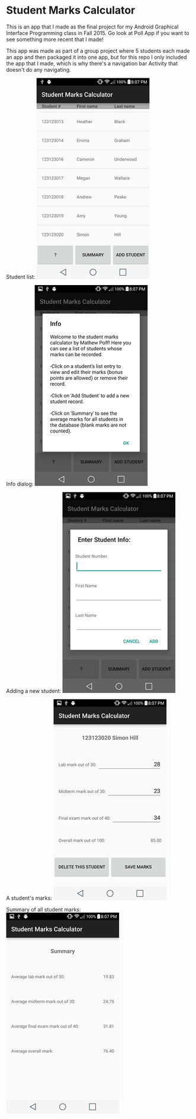 # Student Marks Calculator

This is an app that I made as the final project for my Android Graphical Interface Programming class in Fall 2015. Go look at Poll App if you want to see something more recent that I made!

This app was made as part of a group project where 5 students each made an app and then packaged it into one app, but for this repo I only included the app that I made, which is why there's a navigation bar Activity that doesn't do any navigating.

Student list:
![Student List](/screenshots/studentList.png)

Info dialog:
![Info Dialog](/screenshots/help.png)

Adding a new student:
![Add Student](/screenshots/addStudent.png)

A student's marks:
![Student Marks](/screenshots/studentMarks.png)

Summary of all student marks:
![Marks Summary](/screenshots/marksSummary.png)